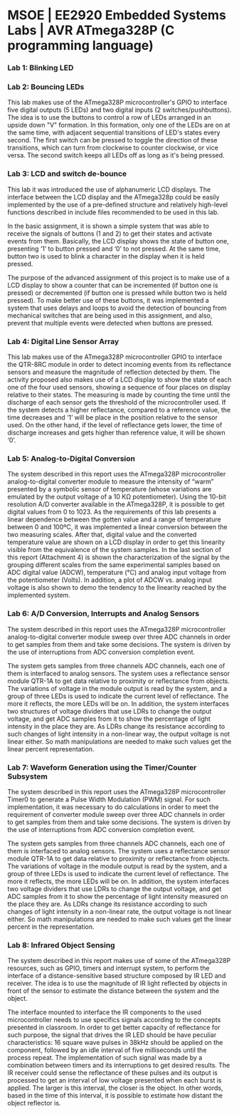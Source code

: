 # MSOE | EE2920 Embedded Systems Labs | AVR ATmega328P (C programming language)

### Lab 1: Blinking LED

### Lab 2: Bouncing LEDs

This lab makes use of the ATmega328P microcontroller's GPIO to interface five digital outputs (5 LEDs) and two digital inputs (2 switches/pushbuttons). The idea is to use the buttons to control a row of LEDs arranged in an upside down "V" formation. In this formation, only one of the LEDs are on at the same time, with adjacent sequential transitions of LED's states every second. The first switch can be pressed to toggle the direction of these transitions, which can turn from clockwise to counter clockwise, or vice versa. The second switch keeps all LEDs off as long as it's being pressed. 

### Lab 3: LCD and switch de-bounce

This lab it was introduced the use of alphanumeric LCD displays. The interface between the LCD display and the ATmega328p could be easily implemented by the use of a pre-defined structure and relatively high-level functions described in include files recommended to be used in this lab.

In the basic assignment, it is shown a simple system that was able to receive the signals of buttons (1 and 2) to get their states and activate events from them. Basically, the LCD display shows the state of button one, presenting ‘1’ to button pressed and ‘0’ to not pressed. At the same time, button two is used to blink a character in the display when it is held pressed. 

The purpose of the advanced assignment of this project is to make use of a LCD display to show a counter that can be incremented (if button one is pressed) or decremented (if button one is pressed while button two is held pressed). To make better use of these buttons, it was implemented a system that uses delays and loops to avoid the detection of bouncing from mechanical switches that are being used in this assignment, and also, prevent that multiple events were detected when buttons are pressed.

### Lab 4: Digital Line Sensor Array

This lab makes use of the ATmega328P microcontroller GPIO to interface the QTR-8RC module in order to detect incoming events from its reflectance sensors and measure the magnitude of reflection detected by them. The activity proposed also makes use of a LCD display to show the state of each one of the four used sensors, showing a sequence of four places on display relative to their states. The measuring is made by counting the time until the discharge of each sensor gets the threshold of the microcontroller used. If the system detects a higher reflectance, compared to a reference value, the time decreases and ‘1’ will be place in the position relative to the sensor used. On the other hand, if the level of reflectance gets lower, the time of discharge increases and gets higher than reference value, it will be shown ‘0’.

### Lab 5: Analog-to-Digital Conversion

The system described in this report uses the ATmega328P microcontroller analog-to-digital converter module to measure the intensity of “warm” presented by a symbolic sensor of temperature (whose variations are emulated by the output voltage of a 10 KΩ potentiometer). Using the 10-bit resolution A/D converter available in the ATmega328P, it is possible to get digital values from 0 to 1023. As the requirements of this lab presents a linear dependence between the gotten value and a range of temperature between 0 and 100ºC, it was implemented a linear conversion between the two measuring scales. After that, digital value and the converted temperature value are shown on a LCD display in order to get this linearity visible from the equivalence of the system samples.
In the last section of this report (Attachment 4) is shown the characterization of the signal by the grouping different scales from the same experimental samples based on ADC digital value (ADCW), temperature (°C) and analog input voltage from the potentiometer (Volts). In addition, a plot of ADCW vs. analog input voltage is also shown to demo the tendency to the linearity reached by the implemented system.

### Lab 6: A/D Conversion, Interrupts and Analog Sensors

The system described in this report uses the ATmega328P microcontroller analog-to-digital converter module sweep over three ADC channels in order to get samples from them and take some decisions. The system is driven by the use of interruptions from ADC conversion completion event.

 The system gets samples from three channels ADC channels, each one of them is interfaced to analog sensors. The system uses a reflectance sensor module QTR-1A to get data relative to proximity or reflectance from objects. The variations of voltage in the module output is read by the system, and a group of three LEDs is used to indicate the current level of reflectance. The more it reflects, the more LEDs will be on. 
In addition, the system interfaces two structures of voltage dividers that use LDRs to change the output voltage, and get ADC samples from it to show the percentage of light intensity in the place they are. As LDRs change its resistance according to such changes of light intensity in a non-linear way, the output voltage is not linear either. So math manipulations are needed to make such values get the linear percent representation.

### Lab 7: Waveform Generation using the Timer/Counter Subsystem

The system described in this report uses the ATmega328P microcontroller Timer0 to generate a Pulse Width Modulation (PWM) signal. For such implementation, it was necessary to do calculations in order to meet the requirement of converter module sweep over three ADC channels in order to get samples from them and take some decisions. The system is driven by the use of interruptions from ADC conversion completion event.

 The system gets samples from three channels ADC channels, each one of them is interfaced to analog sensors. The system uses a reflectance sensor module QTR-1A to get data relative to proximity or reflectance from objects. The variations of voltage in the module output is read by the system, and a group of three LEDs is used to indicate the current level of reflectance. The more it reflects, the more LEDs will be on. 
In addition, the system interfaces two voltage dividers that use LDRs to change the output voltage, and get ADC samples from it to show the percentage of light intensity measured on the place they are. As LDRs change its resistance according to such changes of light intensity in a non-linear rate, the output voltage is not linear either. So math manipulations are needed to make such values get the linear percent in the representation.

### Lab 8: Infrared Object Sensing

The system described in this report makes use of some of the ATmega328P resources, such as GPIO, timers and interrupt system, to perform the interface of a distance-sensitive based structure composed by IR LED and receiver. The idea is to use the magnitude of IR light reflected by objects in front of the sensor to estimate the distance between the system and the object. 

The interface mounted to interface the IR components to the used microcontroller needs to use specifics signals according to the concepts presented in classroom. In order to get better capacity of reflectance for such purpose, the signal that drives the IR LED should be have peculiar characteristics: 16 square wave pulses in 38kHz should be applied on the component, followed by an idle interval of five milliseconds until the process repeat. The implementation of such signal was made by a combination between timers and its interruptions to get desired results. The IR receiver could sense the reflectance of these pulses and its output is processed to get an interval of low voltage presented when each burst is applied. The larger is this interval, the closer is the object. In other words, based in the time of this interval, it is possible to estimate how distant the object reflector is.
